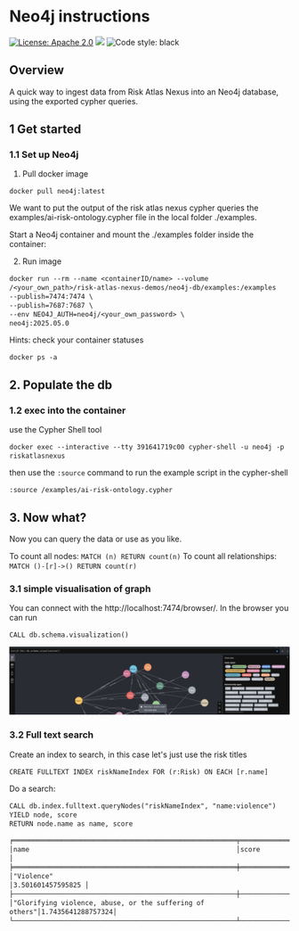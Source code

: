 # Neo4j instructions

[![License: Apache 2.0](https://img.shields.io/badge/License-Apache%202.0-yellow.svg)](https://www.apache.org/licenses/LICENSE-2.0) [![](https://img.shields.io/badge/python-3.11-blue.svg)](https://www.python.org/downloads/) <img alt="Code style: black" src="https://img.shields.io/badge/code%20style-black-000000.svg"></a>

## Overview
A quick way to ingest data from Risk Atlas Nexus into an Neo4j database, using the exported cypher queries. 

## 1 Get started
### 1.1 Set up Neo4j

1. Pull docker image
```
docker pull neo4j:latest
```

We want to put the output of the risk atlas nexus cypher queries the examples/ai-risk-ontology.cypher file in the local folder ./examples.

Start a Neo4j container and mount the ./examples folder inside the container:

2. Run image
``` 
docker run --rm --name <containerID/name> --volume /<your_own_path>/risk-atlas-nexus-demos/neo4j-db/examples:/examples
--publish=7474:7474 \
--publish=7687:7687 \
--env NEO4J_AUTH=neo4j/<your_own_password> \ 
neo4j:2025.05.0
```


Hints: check your container statuses
```
docker ps -a 
```


## 2. Populate the db
### 1.2 exec into the container
use the Cypher Shell tool 

```
docker exec --interactive --tty 391641719c00 cypher-shell -u neo4j -p riskatlasnexus
```
then use the `:source` command to run the example script in the cypher-shell

```
:source /examples/ai-risk-ontology.cypher
```

## 3. Now what?

Now you can query the data or use as you like. 

To count all nodes: `MATCH (n) RETURN count(n)`
To count all relationships: `MATCH ()-[r]->() RETURN count(r)`

### 3.1 simple visualisation of graph
You can connect with the http://localhost:7474/browser/.  In the browser you can run 
``` 
CALL db.schema.visualization()
```

![A screenshot of the graph shown by neo4j visualisation ](images/screenshot.png)

### 3.2 Full text search

Create an index to search, in this case let's just use the risk titles
```
CREATE FULLTEXT INDEX riskNameIndex FOR (r:Risk) ON EACH [r.name]
```

Do a search:
```
CALL db.index.fulltext.queryNodes("riskNameIndex", "name:violence") 
YIELD node, score
RETURN node.name as name, score
```
```
╒════════════════════════════════════════════════════════╤══════════════════╕
│name                                                    │score             │
╞════════════════════════════════════════════════════════╪══════════════════╡
│"Violence"                                              │3.501601457595825 │
├────────────────────────────────────────────────────────┼──────────────────┤
│"Glorifying violence, abuse, or the suffering of others"│1.7435641288757324│
└────────────────────────────────────────────────────────┴──────────────────┘
```

